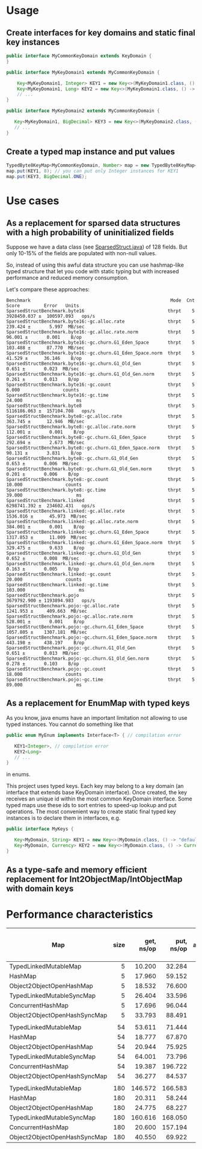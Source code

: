 # Usage

## Create interfaces for key domains and static final key instances

```java
public interface MyCommonKeyDomain extends KeyDomain {
}
```

```java
public interface MyKeyDomain1 extends MyCommonKeyDomain {

    Key<MyKeyDomain1, Integer> KEY1 = new Key<>(MyKeyDomain1.class, () -> 0);
    Key<MyKeyDomain1, Long> KEY2 = new Key<>(MyKeyDomain1.class, () -> 0L);
    // ...
}
```

```java
public interface MyKeyDomain2 extends MyCommonKeyDomain {

   Key<MyKeyDomain1, BigDecimal> KEY3 = new Key<>(MyKeyDomain2.class, () -> BigDecimal.ZERO);
   // ...
}
```

## Create a typed map instance and put values

```java
TypedByte8KeyMap<MyCommonKeyDomain, Number> map = new TypedByte8KeyMap<>();
map.put(KEY1, 8); // you can put only Integer instances for KEY1
map.put(KEY3, BigDecimal.ONE);
```

# Use cases

## As a replacement for sparsed data structures with a high probability of uninitialized fields 

Suppose we have a data class (see [SparsedStruct.java](https://github.com/MaridProject/typedmap/blob/master/src/test/java/org/marid/typedmap/sparsed/SparsedStruct.java)) of 128 fields. But only 10-15% of the fields are populated with non-null values.

So, instead of using this awful data structure you can use hashmap-like typed structure that let you code with static typing but with increased performance and reduced memory consumption.

Let's compare these approaches:

```
Benchmark                                                    Mode  Cnt        Score         Error   Units
SparsedStructBenchmark.byte16                               thrpt    5  3928450.037 ±  100597.093   ops/s
SparsedStructBenchmark.byte16:·gc.alloc.rate                thrpt    5      239.424 ±       5.997  MB/sec
SparsedStructBenchmark.byte16:·gc.alloc.rate.norm           thrpt    5       96.001 ±       0.001    B/op
SparsedStructBenchmark.byte16:·gc.churn.G1_Eden_Space       thrpt    5      103.488 ±      87.770  MB/sec
SparsedStructBenchmark.byte16:·gc.churn.G1_Eden_Space.norm  thrpt    5       41.529 ±      36.146    B/op
SparsedStructBenchmark.byte16:·gc.churn.G1_Old_Gen          thrpt    5        0.651 ±       0.023  MB/sec
SparsedStructBenchmark.byte16:·gc.churn.G1_Old_Gen.norm     thrpt    5        0.261 ±       0.013    B/op
SparsedStructBenchmark.byte16:·gc.count                     thrpt    5        6.000                counts
SparsedStructBenchmark.byte16:·gc.time                      thrpt    5       24.000                    ms
SparsedStructBenchmark.byte8                                thrpt    5  5116186.063 ±  157104.708   ops/s
SparsedStructBenchmark.byte8:·gc.alloc.rate                 thrpt    5      363.745 ±      12.946  MB/sec
SparsedStructBenchmark.byte8:·gc.alloc.rate.norm            thrpt    5      112.001 ±       0.001    B/op
SparsedStructBenchmark.byte8:·gc.churn.G1_Eden_Space        thrpt    5      292.694 ±       2.673  MB/sec
SparsedStructBenchmark.byte8:·gc.churn.G1_Eden_Space.norm   thrpt    5       90.131 ±       3.831    B/op
SparsedStructBenchmark.byte8:·gc.churn.G1_Old_Gen           thrpt    5        0.653 ±       0.006  MB/sec
SparsedStructBenchmark.byte8:·gc.churn.G1_Old_Gen.norm      thrpt    5        0.201 ±       0.006    B/op
SparsedStructBenchmark.byte8:·gc.count                      thrpt    5       10.000                counts
SparsedStructBenchmark.byte8:·gc.time                       thrpt    5       39.000                    ms
SparsedStructBenchmark.linked                               thrpt    5  6298741.392 ±  234602.431   ops/s
SparsedStructBenchmark.linked:·gc.alloc.rate                thrpt    5     1536.016 ±      45.973  MB/sec
SparsedStructBenchmark.linked:·gc.alloc.rate.norm           thrpt    5      384.001 ±       0.001    B/op
SparsedStructBenchmark.linked:·gc.churn.G1_Eden_Space       thrpt    5     1317.853 ±      11.009  MB/sec
SparsedStructBenchmark.linked:·gc.churn.G1_Eden_Space.norm  thrpt    5      329.475 ±       9.633    B/op
SparsedStructBenchmark.linked:·gc.churn.G1_Old_Gen          thrpt    5        0.652 ±       0.008  MB/sec
SparsedStructBenchmark.linked:·gc.churn.G1_Old_Gen.norm     thrpt    5        0.163 ±       0.005    B/op
SparsedStructBenchmark.linked:·gc.count                     thrpt    5       20.000                counts
SparsedStructBenchmark.linked:·gc.time                      thrpt    5      103.000                    ms
SparsedStructBenchmark.pojo                                 thrpt    5  3679792.900 ± 1193894.983   ops/s
SparsedStructBenchmark.pojo:·gc.alloc.rate                  thrpt    5     1241.953 ±     409.663  MB/sec
SparsedStructBenchmark.pojo:·gc.alloc.rate.norm             thrpt    5      528.001 ±       0.001    B/op
SparsedStructBenchmark.pojo:·gc.churn.G1_Eden_Space         thrpt    5     1057.805 ±    1307.181  MB/sec
SparsedStructBenchmark.pojo:·gc.churn.G1_Eden_Space.norm    thrpt    5      443.198 ±     438.197    B/op
SparsedStructBenchmark.pojo:·gc.churn.G1_Old_Gen            thrpt    5        0.651 ±       0.013  MB/sec
SparsedStructBenchmark.pojo:·gc.churn.G1_Old_Gen.norm       thrpt    5        0.278 ±       0.103    B/op
SparsedStructBenchmark.pojo:·gc.count                       thrpt    5       18.000                counts
SparsedStructBenchmark.pojo:·gc.time                        thrpt    5       89.000                    ms
```

## As a replacement for EnumMap with typed keys

As you know, java enums have an important limitation not allowing to use typed instances. You cannot do something like that

```java
public enum MyEnum implements Interface<T> { // compilation error

   KEY1<Integer>, // compilation error
   KEY2<Long>
   // ...
}
```
in enums.

This project uses typed keys. Each key may belong to a key domain (an interface that extends base KeyDomain interface). Once created, the key receives an unique id within the most common KeyDomain interface. Some typed maps use these ids to sort entries to speed-up lookup and put operations.
The most convenient way to create static final typed key instances is to declare them in interfaces, e.g.
```java
public interface MyKeys {

   Key<MyDomain, String> KEY1 = new Key<>(MyDomain.class, () -> "default value");
   Key<MyDomain, Currency> KEY2 = new Key<>(MyDomain.class, () -> Currency.getInstance("BYN"));
}
```

## As a type-safe and memory efficient replacement for Int2ObjectMap/IntObjectMap with domain keys

# Performance characteristics

| Map                           | size | get, ns/op | put, ns/op | put GC alloc.rate, B/op | put GC time, ms |
|-------------------------------|-----:|-----------:|-----------:|------------------------:|----------------:|
| TypedLinkedMutableMap         |    5 |     10.200 |     32.284 |                      27 |             110 |  
| HashMap                       |    5 |     17.960 |     59.152 |                      60 |             136 |
| Object2ObjectOpenHashMap      |    5 |     18.532 |     76.600 |                      77 |             127 |
| TypedLinkedMutableSyncMap     |    5 |     26.404 |     33.596 |                      27 |             112 |
| ConcurrentHashMap             |    5 |     17.696 |     96.044 |                      64 |              82 |
| Object2ObjectOpenHashSyncMap  |    5 |     33.793 |     88.491 |                      85 |             123 |
|                               |      |            |            |                         |                 |
| TypedLinkedMutableMap         |   54 |     53.611 |     71.444 |                      22 |             122 |
| HashMap                       |   54 |     18.777 |     67.870 |                      49 |             101 |
| Object2ObjectOpenHashMap      |   54 |     20.944 |     75.925 |                      37 |             117 |
| TypedLinkedMutableSyncMap     |   54 |     64.001 |     73.796 |                      22 |             115 |
| ConcurrentHashMap             |   54 |     19.387 |    196.722 |                      58 |             123 |
| Object2ObjectOpenHashSyncMap  |   54 |     36.277 |     84.537 |                      38 |             181 |
|                               |      |            |            |                         |                 |
| TypedLinkedMutableMap         |  180 |    146.572 |    166.583 |                      22 |              52 |
| HashMap                       |  180 |     20.311 |     58.244 |                      41 |              91 |
| Object2ObjectOpenHashMap      |  180 |     24.775 |     68.227 |                      23 |             142 | 
| TypedLinkedMutableSyncMap     |  180 |    160.616 |    168.050 |                      22 |              54 |
| ConcurrentHashMap             |  180 |     20.600 |    157.194 |                      47 |             114 | 
| Object2ObjectOpenHashSyncMap  |  180 |     40.550 |     69.922 |                      23 |             129 |
